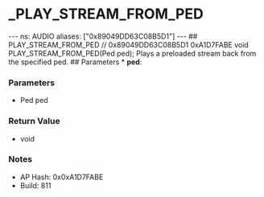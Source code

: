 # _PLAY_STREAM_FROM_PED

--- ns: AUDIO aliases: ["0x89049DD63C08B5D1"] --- ## PLAY_STREAM_FROM_PED  // 0x89049DD63C08B5D1 0xA1D7FABE void PLAY_STREAM_FROM_PED(Ped ped);  Plays a preloaded stream back from the specified ped.  ## Parameters * **ped**:

### Parameters
* Ped ped

### Return Value
* void

### Notes
* AP Hash: 0x0xA1D7FABE
* Build: 811

